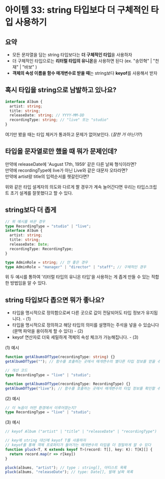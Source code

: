 # 아이템 33: string 타입보다 더 구체적인 타입 사용하기

## 요약
- 모든 문자열을 담는 string 타입보다는 **더 구체적인 타입**을 사용하자
- 더 구체적인 타입으로는 **리터럴 타입의 유니온**을 사용하면 된다 (ex. "송민혁" | "천재" | "바보" )
- **객체의 속성 이름을 함수 매개변수로 받을 때**는 string보다 **keyof**를 사용해서 받자

## 혹시 타입을 string으로 남발하고 있나요?
```ts
interface Album {
  artist: string;
  title: string;
  releaseDate: string; // YYYY-MM-DD
  recordingType: string; // "live" 또는 "studio"
}
```
여기만 봤을 때는 타입 체커가 통과하고 문제가 없어보인다. (_잘한 거 아닌가?_)

## 타입을 문자열로만 했을 때 뭐가 문제인데?
만약에 releaseDate에 'August 17th, 1959' 같은 다른 날짜 형식이라면? <br/>
만약에 recordingType에 live가 아닌 Live와 같은 대문자 오타라면? <br/>
만약에 artist랑 title의 입력순서를 헷갈린다면? <br/>

위와 같은 타입 설계자의 의도와 다르게 짤 경우가 계속 늘어간다면 우리는 타입스크립트 초기 설계를 잘못했다고 할 수 있다.

## string보다 더 좁게
```ts
// 위 예시를 바꾼 경우
type RecordingType = "studio" | "live";
interface Album {
  artist: string;
  title: string;
  releaseDate: Date;
  recordingType: RecordingType;
}
```

```ts
type AdminRole = string; // 안 좋은 경우
type AdminRole = "manager" | "director" | "staff"; // 구체적인 경우
```

위 두 예시를 통하여 '리터럴 타입의 유니온 타입'을 사용하는 게 좁게 만들 수 있는 적합한 방법임을 알 수 있다.

## string 타입보다 좁으면 뭐가 좋나요?
- 타입을 명시적으로 정의함으로써 다른 곳으로 값이 전달되어도 타입 정보가 유지됩니다. - (1)
- 타입을 명시적으로 정의하고 해당 타입의 의미를 설명하는 주석을 넣을 수 있습니다 (문맥 파악을 용이하게 할 수 있다) - (2)
- keyof 연산자로 더욱 세밀하게 객체의 속성 체크가 가능해집니다. - (3)

(1) 예시
```ts
function getAlbumsOfType(recordingType: string) {}
getAlbumOfType(""); // 함수를 호출하는 곳에서 매개변수의 별다른 타입 정보를 얻을 수 없다.

// 개선 코드
type RecordingType = "live" | "studio";

function getAlbumsOfType(recordingType: RecordingType) {}
getAlbumOfType("live"); // 함수를 호출하는 곳에서 매개변수의 타입 정보를 확인할 수 있다.
```

(2) 예시
```ts
// 이 녹음이 어떤 환경에서 이루어졌는지?
type RecordingType = "live" | "studio";
```

(3) 예시
```ts
// keyof Album ("artist" | "title" | "releaseDate" | "recordingType")

// key에 string 대신에 keyof T를 사용하자
// keyof를 통해 객체 프로퍼티가 들어가는 매개변수의 타입을 더 정밀하게 알 수 있다
function pluck<T, K extends keyof T>(record: T[], key: K): T[K][] {
  return record.map(r => r[key])
}

pluck(albums, "artist"); // type : string[], 아티스트 목록
pluck(albums, "releaseDate"); // type: Date[], 발매 날짜 목록
```
